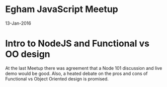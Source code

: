 # Egham JavaScript Meetup
13-Jan-2016

# Intro to NodeJS and Functional vs OO design

At the last Meetup there was agreement that a Node 101 discussion and live demo would be good. Also, a heated debate on the pros and cons of Functional vs Object Oriented design is promised.